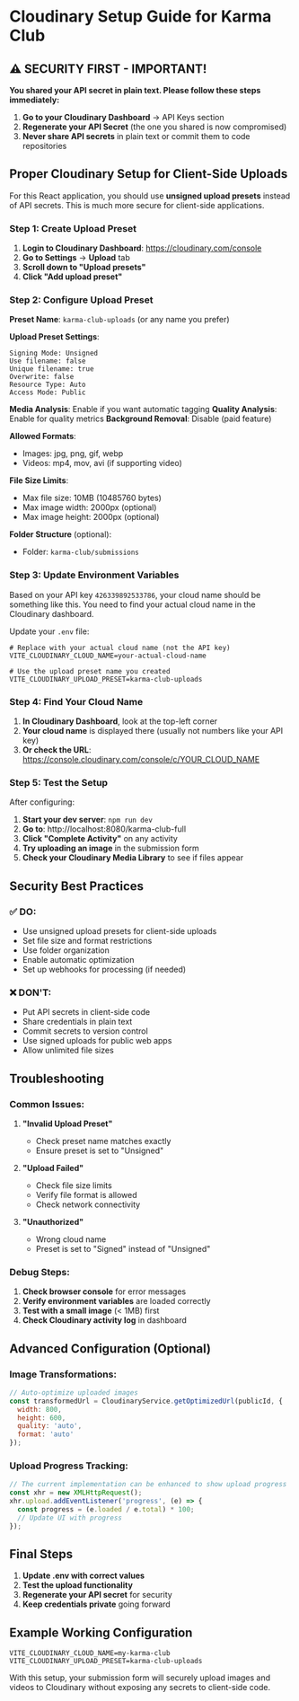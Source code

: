 # Cloudinary Setup Guide for Karma Club

## ⚠️ SECURITY FIRST - IMPORTANT!

**You shared your API secret in plain text. Please follow these steps immediately:**

1. **Go to your Cloudinary Dashboard** → API Keys section
2. **Regenerate your API Secret** (the one you shared is now compromised)
3. **Never share API secrets** in plain text or commit them to code repositories

## Proper Cloudinary Setup for Client-Side Uploads

For this React application, you should use **unsigned upload presets** instead of API secrets. This is much more secure for client-side applications.

### Step 1: Create Upload Preset

1. **Login to Cloudinary Dashboard**: https://cloudinary.com/console
2. **Go to Settings** → **Upload** tab
3. **Scroll down to "Upload presets"**
4. **Click "Add upload preset"**

### Step 2: Configure Upload Preset

**Preset Name**: `karma-club-uploads` (or any name you prefer)

**Upload Preset Settings**:
```
Signing Mode: Unsigned
Use filename: false
Unique filename: true
Overwrite: false
Resource Type: Auto
Access Mode: Public
```

**Media Analysis**: Enable if you want automatic tagging
**Quality Analysis**: Enable for quality metrics
**Background Removal**: Disable (paid feature)

**Allowed Formats**: 
- Images: jpg, png, gif, webp
- Videos: mp4, mov, avi (if supporting video)

**File Size Limits**:
- Max file size: 10MB (10485760 bytes)
- Max image width: 2000px (optional)
- Max image height: 2000px (optional)

**Folder Structure** (optional):
- Folder: `karma-club/submissions`

### Step 3: Update Environment Variables

Based on your API key `426339892533786`, your cloud name should be something like this. You need to find your actual cloud name in the Cloudinary dashboard.

Update your `.env` file:

```env
# Replace with your actual cloud name (not the API key)
VITE_CLOUDINARY_CLOUD_NAME=your-actual-cloud-name

# Use the upload preset name you created
VITE_CLOUDINARY_UPLOAD_PRESET=karma-club-uploads
```

### Step 4: Find Your Cloud Name

1. **In Cloudinary Dashboard**, look at the top-left corner
2. **Your cloud name** is displayed there (usually not numbers like your API key)
3. **Or check the URL**: https://console.cloudinary.com/console/c/YOUR_CLOUD_NAME

### Step 5: Test the Setup

After configuring:

1. **Start your dev server**: `npm run dev`
2. **Go to**: http://localhost:8080/karma-club-full
3. **Click "Complete Activity"** on any activity
4. **Try uploading an image** in the submission form
5. **Check your Cloudinary Media Library** to see if files appear

## Security Best Practices

### ✅ DO:
- Use unsigned upload presets for client-side uploads
- Set file size and format restrictions
- Use folder organization
- Enable automatic optimization
- Set up webhooks for processing (if needed)

### ❌ DON'T:
- Put API secrets in client-side code
- Share credentials in plain text
- Commit secrets to version control
- Use signed uploads for public web apps
- Allow unlimited file sizes

## Troubleshooting

### Common Issues:

1. **"Invalid Upload Preset"**
   - Check preset name matches exactly
   - Ensure preset is set to "Unsigned"

2. **"Upload Failed"**
   - Check file size limits
   - Verify file format is allowed
   - Check network connectivity

3. **"Unauthorized"**
   - Wrong cloud name
   - Preset is set to "Signed" instead of "Unsigned"

### Debug Steps:

1. **Check browser console** for error messages
2. **Verify environment variables** are loaded correctly
3. **Test with a small image** (< 1MB) first
4. **Check Cloudinary activity log** in dashboard

## Advanced Configuration (Optional)

### Image Transformations:
```javascript
// Auto-optimize uploaded images
const transformedUrl = CloudinaryService.getOptimizedUrl(publicId, {
  width: 800,
  height: 600,
  quality: 'auto',
  format: 'auto'
});
```

### Upload Progress Tracking:
```javascript
// The current implementation can be enhanced to show upload progress
const xhr = new XMLHttpRequest();
xhr.upload.addEventListener('progress', (e) => {
  const progress = (e.loaded / e.total) * 100;
  // Update UI with progress
});
```

## Final Steps

1. **Update .env with correct values**
2. **Test the upload functionality**
3. **Regenerate your API secret** for security
4. **Keep credentials private** going forward

## Example Working Configuration

```env
VITE_CLOUDINARY_CLOUD_NAME=my-karma-club
VITE_CLOUDINARY_UPLOAD_PRESET=karma-club-uploads
```

With this setup, your submission form will securely upload images and videos to Cloudinary without exposing any secrets to client-side code.